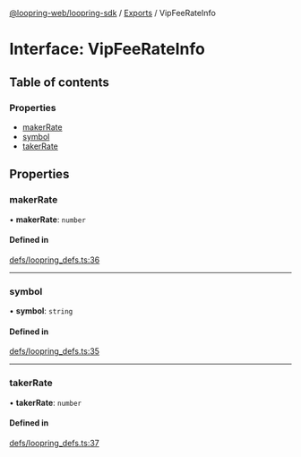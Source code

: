 [@loopring-web/loopring-sdk](../README.md) / [Exports](../modules.md) / VipFeeRateInfo

# Interface: VipFeeRateInfo

## Table of contents

### Properties

- [makerRate](VipFeeRateInfo.md#makerrate)
- [symbol](VipFeeRateInfo.md#symbol)
- [takerRate](VipFeeRateInfo.md#takerrate)

## Properties

### makerRate

• **makerRate**: `number`

#### Defined in

[defs/loopring_defs.ts:36](https://github.com/Loopring/loopring_sdk/blob/f91f904/src/defs/loopring_defs.ts#L36)

___

### symbol

• **symbol**: `string`

#### Defined in

[defs/loopring_defs.ts:35](https://github.com/Loopring/loopring_sdk/blob/f91f904/src/defs/loopring_defs.ts#L35)

___

### takerRate

• **takerRate**: `number`

#### Defined in

[defs/loopring_defs.ts:37](https://github.com/Loopring/loopring_sdk/blob/f91f904/src/defs/loopring_defs.ts#L37)
